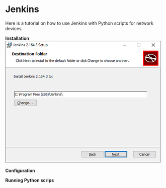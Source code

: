 # Jenkins

Here is a tutorial on how to use Jenkins with Python scripts for network devices.

**Installation**
![alt text](https://github.com/ericorain/Jenkins/blob/master/Images/Image01.png?raw=true)


**Configuration**


**Running Python scrips**

